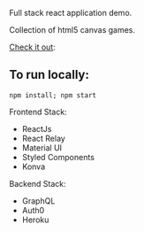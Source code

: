 Full stack react application demo.

Collection of html5 canvas games.

[Check it out](http://winding-plains-20610.heroku.com):


## To run locally:
   `npm install; npm start`

Frontend Stack:
* ReactJs
* React Relay
* Material UI
* Styled Components
* Konva

Backend Stack:
* GraphQL
* Auth0
* Heroku